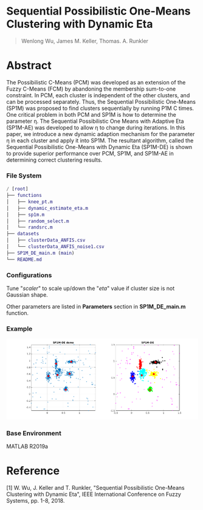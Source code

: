 # Sequential Possibilistic One-Means Clustering with Dynamic Eta

> Wenlong Wu, James M. Keller, Thomas. A. Runkler 

# Abstract
The Possibilistic C-Means (PCM) was developed as an extension of the Fuzzy C-Means (FCM) by abandoning the membership sum-to-one constraint. In PCM, each cluster is independent of the other clusters, and can be processed separately. Thus, the Sequential Possibilistic One-Means (SP1M) was proposed to find clusters sequentially by running P1M C times. One critical problem in both PCM and SP1M is how to determine the parameter η. The Sequential Possibilistic One Means with Adaptive Eta (SP1M-AE) was developed to allow η to change during iterations. In this paper, we introduce a new dynamic adaption mechanism for the parameter η in each cluster and apply it into SP1M. The resultant algorithm, called the Sequential Possibilistic One-Means with Dynamic Eta (SP1M-DE) is shown to provide superior performance over PCM, SP1M, and SP1M-AE in determining correct clustering results.

###  File System

```matlab
/ [root]
├── functions
│   ├── knee_pt.m
│   ├── dynamic_estimate_eta.m
│   ├── sp1m.m
│   ├── random_select.m
│   └── randsrc.m
├── datasets
│   ├── clusterData_ANFIS.csv
│   └── clusterData_ANFIS_noise1.csv
├── SP1M_DE_main.m (main)
└── README.md
```

### Configurations 

Tune "*scaler*" to scale up/down the "*eta*" value if cluster size is not Gaussian shape.

Other parameters are listed in **Parameters** section in **SP1M_DE_main.m** function.

### Example

![](imgs/result.png)

### Base Environment

MATLAB R2019a

# Reference

[1] W. Wu, J. Keller and T. Runkler, "Sequential Possibilistic One-Means Clustering with Dynamic Eta", IEEE International Conference on Fuzzy Systems, pp. 1-8, 2018.